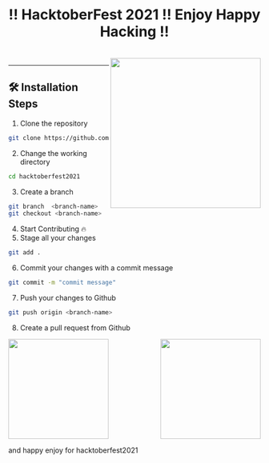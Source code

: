 <h1 align="center">
 !! HacktoberFest 2021 !! Enjoy Happy Hacking !!
</h1>

<br /> 
<img align="right" src="https://hacktoberfest.digitalocean.com/_nuxt/img/logo-hacktoberfest-full.f42e3b1.svg" width="300px" height="300px"/>
<hr />


## 🛠️ Installation Steps

1. Clone the repository

```bash
git clone https://github.com/javascript-spec/hacktoberfest2021.git
```

2. Change the working directory

```bash
cd hacktoberfest2021
```
3. Create a branch 
```bash
git branch  <branch-name>
git checkout <branch-name>
```
4. Start Contributing
🔥
5. Stage all your changes 
```bash
git add .
```
6. Commit your changes with a commit message 
```bash
git commit -m "commit message"
```
7. Push your changes to Github
```bash
git push origin <branch-name>
```
8. Create a pull request from Github

<img align="right" src ="https://media0.giphy.com/media/ln7z2eWriiQAllfVcn/source.gif" width="200px" height="200px" />

<img src="https://camo.githubusercontent.com/e15e75521862be103c834df436a8f9e075c945e5/68747470733a2f2f6d656469612e67697068792e636f6d2f6d656469612f6475334a336358797a686a3735494f6776412f67697068792e676966" width="200px" height="200px"/>

and happy enjoy for hacktoberfest2021 
